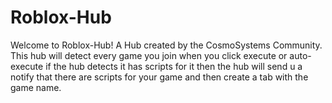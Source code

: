 # Roblox-Hub
Welcome to Roblox-Hub! A Hub created by the CosmoSystems Community. This hub will detect every game you join when you click execute or auto-execute if the hub detects it has scripts for it then the hub will send u a notify that there are scripts for your game and then create a tab with the game name.

